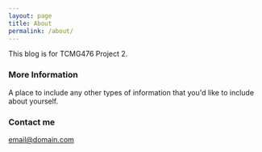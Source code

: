 ```yaml
---
layout: page
title: About
permalink: /about/
---
```


This blog is for TCMG476 Project 2. 

### More Information

A place to include any other types of information that you'd like to include about yourself.

### Contact me

[email@domain.com](mailto:email@domain.com)
